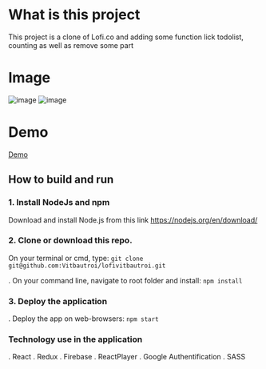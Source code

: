 # What is this project

This project is a clone of Lofi.co and adding some function lick todolist, counting as well as remove some part

# Image
 
![image](https://user-images.githubusercontent.com/47014132/149120770-381c8ea9-9d57-40b7-bd10-3d39d4dce42a.png)
![image](https://user-images.githubusercontent.com/47014132/149120793-0c75511e-88f4-4e69-b836-dabd1eeac884.png)


# Demo

[Demo](https://lofiphucle.netlify.app/)

## How to build and run

### 1. Install NodeJs and npm

Download and install Node.js from this link https://nodejs.org/en/download/

### 2. Clone or download this repo.

On your terminal or cmd, type: `git clone git@github.com:Vitbautroi/lofivitbautroi.git`

. On your command line, navigate to root folder and install: `npm install`

### 3. Deploy the application

. Deploy the app on web-browsers: `npm start`

### Technology use in the application

. React
. Redux
. Firebase
. ReactPlayer
. Google Authentification
. SASS

